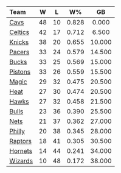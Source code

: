 | Team                            |  W  |  L  |  W%   |   GB   |
|:--------------------------------|:---:|:---:|:-----:|:------:|
| [Cavs](/r/clevelandcavs)        | 48  | 10  | 0.828 | 0.000  |
| [Celtics](/r/bostonceltics)     | 42  | 17  | 0.712 | 6.500  |
| [Knicks](/r/NYKnicks)           | 38  | 20  | 0.655 | 10.000 |
| [Pacers](/r/pacers)             | 33  | 24  | 0.579 | 14.500 |
| [Bucks](/r/MkeBucks)            | 33  | 25  | 0.569 | 15.000 |
| [Pistons](/r/DetroitPistons)    | 33  | 26  | 0.559 | 15.500 |
| [Magic](/r/OrlandoMagic)        | 29  | 32  | 0.475 | 20.500 |
| [Heat](/r/heat)                 | 27  | 30  | 0.474 | 20.500 |
| [Hawks](/r/AtlantaHawks)        | 27  | 32  | 0.458 | 21.500 |
| [Bulls](/r/chicagobulls)        | 23  | 36  | 0.390 | 25.500 |
| [Nets](/r/GoNets)               | 21  | 37  | 0.362 | 27.000 |
| [Philly](/r/sixers)             | 20  | 38  | 0.345 | 28.000 |
| [Raptors](/r/torontoraptors)    | 18  | 41  | 0.305 | 30.500 |
| [Hornets](/r/CharlotteHornets)  | 14  | 44  | 0.241 | 34.000 |
| [Wizards](/r/washingtonwizards) | 10  | 48  | 0.172 | 38.000 |